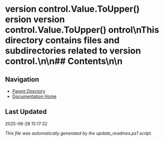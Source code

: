 ﻿# version control.Value.ToUpper() ersion  version control.Value.ToUpper() ontrol\nThis directory contains files and subdirectories related to version control.\n\n## Contents\n<!-- toc -->\n
## Navigation

- [Parent Directory](../)
- [Documentation Home](../../)

## Last Updated

2025-06-28 15:17:32

*This file was automatically generated by the update_readmes.ps1 script.*